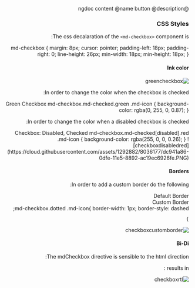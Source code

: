 @ngdoc content
@name button
@description

### CSS Styles

The css decalaration of the `<md-checkbox>` component is:
 
 <hljs lang="css">
 md-checkbox {
   margin: 8px;
   cursor: pointer;
   padding-left: 18px;
   padding-right: 0;
   line-height: 26px;
   min-width: 18px;
   min-height: 18px; }
 </hljs>
 
#### Ink color

![greencheckbox](https://cloud.githubusercontent.com/assets/1292882/8035909/b2130da0-0dfc-11e5-932f-4424d3b46d5b.PNG)

In order to change the color when the checkbox is checked:

<hljs lang="html">
 <md-checkbox class="green">
      Green Checkbox
    </md-checkbox>
</hljs>

 <hljs lang="css">
 md-checkbox.md-checked.green .md-icon {
        background-color: rgba(0, 255, 0, 0.87);
    }
 </hljs>



In order to change the color when a disabled checkbox is checked:

<hljs lang="html">
 <md-checkbox ng-disabled="true" class="red" ng-model="data.cb4" ng-init="data.cb4=true">
            Checkbox: Disabled, Checked
        </md-checkbox>
</hljs>

 <hljs lang="css">
  md-checkbox.md-checked[disabled].red .md-icon {
        background-color: rgba(255, 0, 0, 0.26);
    }
 </hljs>
![checkboxdisabledred](https://cloud.githubusercontent.com/assets/1292882/8036177/dc941a86-0dfe-11e5-8892-ac19ec6926fe.PNG)


#### Borders
In order to add a custom border do the following:
<hljs lang="html">
 <div>
        <md-checkbox ng-model="data.cb2" aria-label="Checkbox 2" ng-true-value="'yup'" ng-false-value="'nope'">
            Default Border
        </md-checkbox>
    </div>
    <div>
        <md-checkbox ng-model="data.cb2" aria-label="Checkbox 2" ng-true-value="'yup'" class="dotted" ng-false-value="'nope'">
            Custom Border
        </md-checkbox>
    </div>
</hljs>
<hljs lang="css">
md-checkbox.dotted .md-icon{
        border-width: 1px;
        border-style: dashed;

    }
</hljs>

![checkboxcustomborder](https://cloud.githubusercontent.com/assets/1292882/8037214/388dd40c-0e05-11e5-82a7-4bfa2541e968.PNG)



#### Bi-Di

The mdCheckbox directive is sensible to the html direction:
<hljs lang="html">
<html dir="rtl">
</hljs>

results in :

![checkboxrtl](https://cloud.githubusercontent.com/assets/1292882/8036091/fb40bcf6-0dfd-11e5-8319-25e68939d1a3.PNG)


